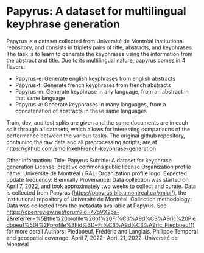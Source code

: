 # Papyrus: A dataset for multilingual keyphrase generation

Papyrus is a dataset collected from Université de Montréal institutional repository, and consists in triplets pairs of title, abstracts, and keyphrases.
The task is to learn to generate the keyphrases using the information from the abstract and title. Due to its multilingual nature, papyrus comes in 4 flavors:

- Papyrus-e: Generate english keyphrases from english abstracts
- Papyrus-f: Generate french keyphrases from french abstracts
- Papyrus-m: Generate keyphrase in any language, from an abstract in that same language
- Papyrus-a: Generate keyphrases in many languages, from a concatenation of abstracts in these same languages

Train, dev, and test splits are given and the same documents are in each split through all datasets, which allows for interesting comparisons of the performance between the various tasks.
The original github repository, containing the raw data and all preprocessing scripts, are at https://github.com/smolPixel/French-keyphrase-generation



Other information:
Title: Papyrus
Subtitle: A dataset for keyphrase generation
License:  creative commons public license
Organization profile name: Université de Montréal / RALI
Organization profile logo: 
Expected update frequency: Biennially
Provenance: Data collection was started on April 7, 2022, and took approximately two weeks to collect and curate. Data is collected from Papyrus (https://papyrus.bib.umontreal.ca/xmlui/),
the institutional repository of Université de Montréal.
Collection methodology: Data was collected from the metadata available at Papyrus. See https://openreview.net/forum?id=47qVX2pa-2&referrer=%5Bthe%20profile%20of%20Fr%C3%A9d%C3%A9ric%20Piedboeuf%5D(%2Fprofile%3Fid%3D~Fr%C3%A9d%C3%A9ric_Piedboeuf1)
for more detail
Authors: Piedboeuf, Frédéric and Langlais, Philippe
Temporal and geospatial coverage: April 7, 2022- April 21, 2022. Université de Montréal


